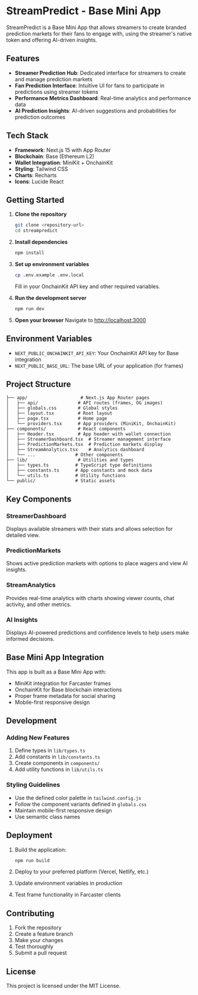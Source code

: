 # StreamPredict - Base Mini App

StreamPredict is a Base Mini App that allows streamers to create branded prediction markets for their fans to engage with, using the streamer's native token and offering AI-driven insights.

## Features

- **Streamer Prediction Hub**: Dedicated interface for streamers to create and manage prediction markets
- **Fan Prediction Interface**: Intuitive UI for fans to participate in predictions using streamer tokens
- **Performance Metrics Dashboard**: Real-time analytics and performance data
- **AI Prediction Insights**: AI-driven suggestions and probabilities for prediction outcomes

## Tech Stack

- **Framework**: Next.js 15 with App Router
- **Blockchain**: Base (Ethereum L2)
- **Wallet Integration**: MiniKit + OnchainKit
- **Styling**: Tailwind CSS
- **Charts**: Recharts
- **Icons**: Lucide React

## Getting Started

1. **Clone the repository**
   ```bash
   git clone <repository-url>
   cd streampredict
   ```

2. **Install dependencies**
   ```bash
   npm install
   ```

3. **Set up environment variables**
   ```bash
   cp .env.example .env.local
   ```
   
   Fill in your OnchainKit API key and other required variables.

4. **Run the development server**
   ```bash
   npm run dev
   ```

5. **Open your browser**
   Navigate to [http://localhost:3000](http://localhost:3000)

## Environment Variables

- `NEXT_PUBLIC_ONCHAINKIT_API_KEY`: Your OnchainKit API key for Base integration
- `NEXT_PUBLIC_BASE_URL`: The base URL of your application (for frames)

## Project Structure

```
├── app/                    # Next.js App Router pages
│   ├── api/               # API routes (frames, OG images)
│   ├── globals.css        # Global styles
│   ├── layout.tsx         # Root layout
│   ├── page.tsx           # Home page
│   └── providers.tsx      # App providers (MiniKit, OnchainKit)
├── components/            # React components
│   ├── Header.tsx         # App header with wallet connection
│   ├── StreamerDashboard.tsx  # Streamer management interface
│   ├── PredictionMarkets.tsx  # Prediction markets display
│   ├── StreamAnalytics.tsx    # Analytics dashboard
│   └── ...               # Other components
├── lib/                   # Utilities and types
│   ├── types.ts          # TypeScript type definitions
│   ├── constants.ts      # App constants and mock data
│   └── utils.ts          # Utility functions
└── public/               # Static assets
```

## Key Components

### StreamerDashboard
Displays available streamers with their stats and allows selection for detailed view.

### PredictionMarkets
Shows active prediction markets with options to place wagers and view AI insights.

### StreamAnalytics
Provides real-time analytics with charts showing viewer counts, chat activity, and other metrics.

### AI Insights
Displays AI-powered predictions and confidence levels to help users make informed decisions.

## Base Mini App Integration

This app is built as a Base Mini App with:
- MiniKit integration for Farcaster frames
- OnchainKit for Base blockchain interactions
- Proper frame metadata for social sharing
- Mobile-first responsive design

## Development

### Adding New Features

1. Define types in `lib/types.ts`
2. Add constants in `lib/constants.ts`
3. Create components in `components/`
4. Add utility functions in `lib/utils.ts`

### Styling Guidelines

- Use the defined color palette in `tailwind.config.js`
- Follow the component variants defined in `globals.css`
- Maintain mobile-first responsive design
- Use semantic class names

## Deployment

1. Build the application:
   ```bash
   npm run build
   ```

2. Deploy to your preferred platform (Vercel, Netlify, etc.)

3. Update environment variables in production

4. Test frame functionality in Farcaster clients

## Contributing

1. Fork the repository
2. Create a feature branch
3. Make your changes
4. Test thoroughly
5. Submit a pull request

## License

This project is licensed under the MIT License.
